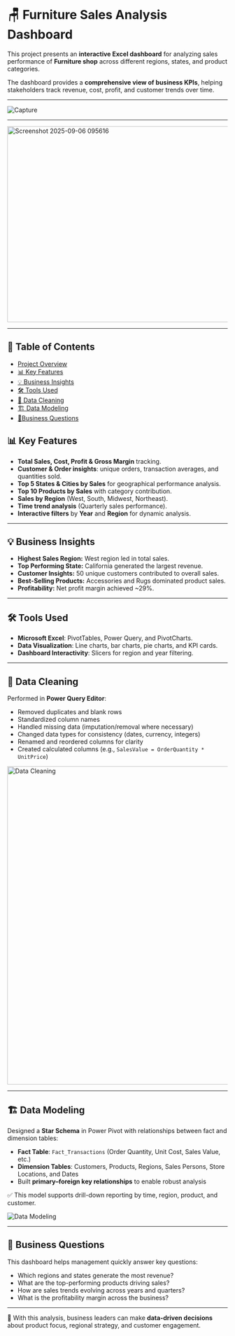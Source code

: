 # 🪑 Furniture Sales Analysis Dashboard

This project presents an **interactive Excel dashboard** for analyzing sales performance of **Furniture shop** across different regions, states, and product categories.  

The dashboard provides a **comprehensive view of business KPIs**, helping stakeholders track revenue, cost, profit, and customer trends over time.  

---

![Capture](https://github.com/user-attachments/assets/f29f0a57-033a-4565-8bbc-9916a10be89d)

---
<img width="613" height="448" alt="Screenshot 2025-09-06 095616" src="https://github.com/user-attachments/assets/d1e8bda4-b75f-497d-bc00-a7648cd50b13" />

---

## 📑 Table of Contents
- [Project Overview](#-furniture-sales-analysis-dashboard)
- [📊 Key Features](#-key-features)
- [💡 Business Insights](#-business-insights)
- [🛠 Tools Used](#-tools-used)
- [🧹 Data Cleaning](#-data-cleaning)
- [🏗 Data Modeling](#-data-modeling)
- [🎯Business Questions](#-business-questions)



## 📊 Key Features
- **Total Sales, Cost, Profit & Gross Margin** tracking.
- **Customer & Order insights**: unique orders, transaction averages, and quantities sold.
- **Top 5 States & Cities by Sales** for geographical performance analysis.
- **Top 10 Products by Sales** with category contribution.
- **Sales by Region** (West, South, Midwest, Northeast).
- **Time trend analysis** (Quarterly sales performance).
- **Interactive filters** by **Year** and **Region** for dynamic analysis.

---

## 💡 Business Insights
- **Highest Sales Region:** West region led in total sales.  
- **Top Performing State:** California generated the largest revenue.  
- **Customer Insights:** 50 unique customers contributed to overall sales.  
- **Best-Selling Products:** Accessories and Rugs dominated product sales.  
- **Profitability:** Net profit margin achieved ~29%.  

---

## 🛠 Tools Used
- **Microsoft Excel**: PivotTables, Power Query, and PivotCharts.  
- **Data Visualization**: Line charts, bar charts, pie charts, and KPI cards.  
- **Dashboard Interactivity**: Slicers for region and year filtering.

---

## 🧹 Data Cleaning
Performed in **Power Query Editor**:
- Removed duplicates and blank rows  
- Standardized column names  
- Handled missing data (imputation/removal where necessary)  
- Changed data types for consistency (dates, currency, integers)  
- Renamed and reordered columns for clarity  
- Created calculated columns (e.g., `SalesValue = OrderQuantity * UnitPrice`)
  
<img width="1366" height="728" alt="Data Cleaning" src="https://github.com/user-attachments/assets/d74076e4-e202-4304-add4-5a2b4dc51a09" />

---

## 🏗 Data Modeling
Designed a **Star Schema** in Power Pivot with relationships between fact and dimension tables:

- **Fact Table**: `Fact_Transactions` (Order Quantity, Unit Cost, Sales Value, etc.)  
- **Dimension Tables**: Customers, Products, Regions, Sales Persons, Store Locations, and Dates  
- Built **primary–foreign key relationships** to enable robust analysis  

✅ This model supports drill-down reporting by time, region, product, and customer.

![Data Modeling](https://github.com/user-attachments/assets/9540b43e-6a88-4173-8649-41454f131e6c)


---

## 🎯 Business Questions
This dashboard helps management quickly answer key questions:  
- Which regions and states generate the most revenue?  
- What are the top-performing products driving sales?  
- How are sales trends evolving across years and quarters?  
- What is the profitability margin across the business?  

---

📌 With this analysis, business leaders can make **data-driven decisions** about product focus, regional strategy, and customer engagement.  
